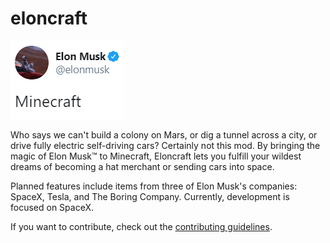 # eloncraft

![twitter](img/twitter.png)

Who says we can't build a colony on Mars, or dig a tunnel across a city, or drive fully electric self-driving cars? Certainly not this mod. By bringing the magic of Elon Musk™ to Minecraft, Eloncraft lets you fulfill your wildest dreams of becoming a hat merchant or sending cars into space. 

Planned features include items from three of Elon Musk's companies: SpaceX, Tesla, and The Boring Company. Currently, development is focused on SpaceX.

If you want to contribute, check out the [contributing guidelines](contributing.md).